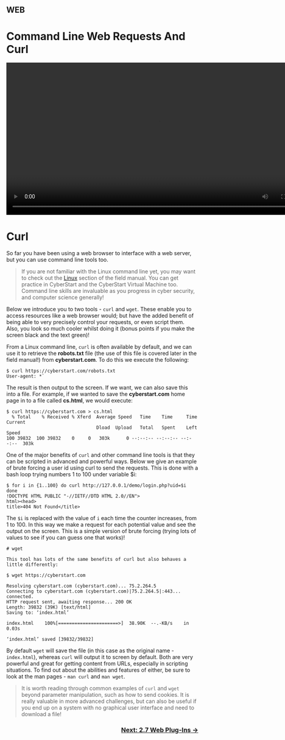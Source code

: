 ## WEB
# Command Line Web Requests And Curl

<div align="center">
 <video src="https://github.com/alphyos/CyberStart-2023/assets/116646389/31737044-d496-45e0-8060-efae8cd66de7" width="800" />
</div>

# Curl

So far you have been using a web browser to interface with a web server, but you can use command line tools too.

>If you are not familiar with the Linux command line yet, you may want to check out the [Linux]() section of the field manual. You can get practice in CyberStart and the CyberStart Virtual Machine too. Command line skills are invaluable as you progress in cyber security, and computer science generally!

Below we introduce you to two tools - `curl` and `wget`. These enable you to access resources like a web browser would; but have the added benefit of being able to very precisely control your requests, or even script them. Also, you look so much cooler whilst doing it (bonus points if you make the screen black and the text green)!

From a Linux command line, `curl` is often available by default, and we can use it to retrieve the **robots.txt** file (the use of this file is covered later in the field manual!) from **cyberstart.com**. To do this we execute the following:

```
$ curl https://cyberstart.com/robots.txt
User-agent: *`
```
The result is then output to the screen. If we want, we can also save this into a file. For example, if we wanted to save the **cyberstart.com** home page in to a file called **cs.html**, we would execute:

```
$ curl https://cyberstart.com > cs.html
  % Total    % Received % Xferd  Average Speed   Time    Time     Time  Current
                                 Dload  Upload   Total   Spent    Left  Speed
100 39832  100 39832    0     0   303k      0 --:--:-- --:--:-- --:--:--  303k
```

One of the major benefits of `curl` and other command line tools is that they can be scripted in advanced and powerful ways. Below we give an example of brute forcing a user id using curl to send the requests. This is done with a bash loop trying numbers 1 to 100 under variable $i:
```
$ for i in {1..100} do curl http://127.0.0.1/demo/login.php?uid=$i done
!DOCTYPE HTML PUBLIC "-//IETF//DTD HTML 2.0//EN">
html><head>
title>404 Not Found</title>
```

The `$i` is replaced with the value of `i` each time the counter increases, from 1 to 100. In this way we make a request for each potential value and see the output on the screen. This is a simple version of brute forcing (trying lots of values to see if you can guess one that works)!

```
# wget

This tool has lots of the same benefits of curl but also behaves a little differently:

$ wget https://cyberstart.com

Resolving cyberstart.com (cyberstart.com)... 75.2.264.5
Connecting to cyberstart.com (cyberstart.com)|75.2.264.5|:443... connected.
HTTP request sent, awaiting response... 200 OK
Length: 39832 (39K) [text/html]
Saving to: ‘index.html’

index.html    100%[======================>]  38.90K  --.-KB/s    in 0.03s   

‘index.html’ saved [39832/39832]
```

By default `wget` will save the file (in this case as the original name - `index.html`), whereas `curl` will output it to screen by default. Both are very powerful and great for getting content from URLs, especially in scripting situations. To find out about the abilities and features of either, be sure to look at the man pages - `man curl` and `man wget`.

>It is worth reading through common examples of `curl` and `wget` beyond parameter manipulation, such as how to send cookies. It is really valuable in more advanced challenges, but can also be useful if you end up on a system with no graphical user interface and need to download a file!

### <div dir="rtl">[→ Next: 2.7 Web Plug-Ins](WebPlug-Ins2.7.md)

